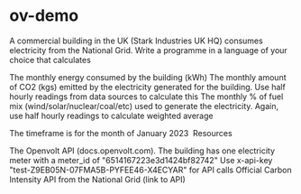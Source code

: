 # ov-demo


A commercial building in the UK (Stark Industries UK HQ) consumes electricity from the National Grid. Write a programme in a language of your choice that calculates 

The monthly energy consumed by the building (kWh)
The monthly amount of CO2 (kgs) emitted by the electricity generated for the building. Use half hourly readings from data sources to calculate this
The monthly % of fuel mix (wind/solar/nuclear/coal/etc) used to generate the electricity. Again, use half hourly readings to calculate weighted average

The timeframe is for the month of January 2023
‍
Resources

The Openvolt API (docs.openvolt.com). The building has one electricity meter with a meter_id of "6514167223e3d1424bf82742" Use x-api-key "test-Z9EB05N-07FMA5B-PYFEE46-X4ECYAR" for API calls
Official Carbon Intensity API from the National Grid  (link to API)
